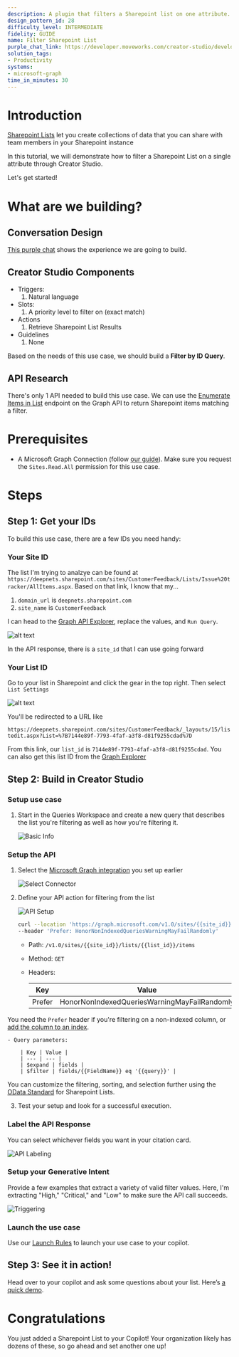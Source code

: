 ```yaml
---
description: A plugin that filters a Sharepoint list on one attribute.
design_pattern_id: 28
difficulty_level: INTERMEDIATE
fidelity: GUIDE
name: Filter Sharepoint List
purple_chat_link: https://developer.moveworks.com/creator-studio/developer-tools/purple-chat-builder/?workspace={"title"%3A"My+Workspace"%2C"botSettings"%3A{"name"%3A""%2C"imageUrl"%3A""}%2C"mocks"%3A[{"id"%3A8348%2C"title"%3A"New+Mock"%2C"transcript"%3A{"settings"%3A{"colorStyle"%3A"LIGHT"%2C"startTime"%3A"11%3A43+AM"%2C"defaultPerson"%3A"GWEN"%2C"editable"%3Afalse%2C"botName"%3A""%2C"botImageUrl"%3A""}%2C"messages"%3A[{"from"%3A"USER"%2C"text"%3A"<p>Can+you+show+me+Critical+priority+customer+feedback<br><%2Fp>"}%2C{"from"%3A"ANNOTATION"%2C"text"%3A"<p>Moveworks+extracts+\"Critical\"+from+natural+language%3A<br><br>Inbound+Request+to+Middleware%3A<br><br>{<br>\"%24filter\"%3A+\"fields%2FPriority+eq+'Critical'\"<br>}<br><br>Process%3A<br>1.+Establish+a+connection+to+Sharepoint+List+over+Graph+API<br>2.+Retrieve+items+matching+the+filter+in+the+Sharepoint+List<br><br>Outbound+Response%3A<br>{<br>\"value\"%3A+[<br>++{+Item1+}%2C<br>++{+Item2+}%2C<br>++...<br>]<br>}<%2Fp>"}%2C{"from"%3A"BOT"%2C"text"%3A"<i>One+moment%2C+fetching+your+results.+This+may+take+~10+seconds<%2Fi>\n"%2C"cards"%3A[{"title"%3A"<p><b>Account+Login+Failure<%2Fb>%3A+New<br><%2Fp>"}%2C{"title"%3A"<p><b>Web+Loading+Issue<%2Fb>%3A+In+Progress<br><%2Fp>"}]}]}}]}
solution_tags:
- Productivity
systems:
- microsoft-graph
time_in_minutes: 30
---
```


# Introduction

[Sharepoint Lists](https://support.microsoft.com/en-us/office/introduction-to-lists-0a1c3ace-def0-44af-b225-cfa8d92c52d7) let you create collections of data that you can share with team members in your Sharepoint instance

In this tutorial, we will demonstrate how to filter a Sharepoint List on a single attribute through Creator Studio.

Let's get started!

# What are we building?

## Conversation Design

[This purple chat](https://developer.moveworks.com/creator-studio/developer-tools/purple-chat-builder/?workspace=%7B%22title%22%3A%22My+Workspace%22%2C%22mocks%22%3A%5B%7B%22id%22%3A750%2C%22title%22%3A%22Mock+1%22%2C%22transcript%22%3A%7B%22settings%22%3A%7B%22colorStyle%22%3A%22LIGHT%22%2C%22startTime%22%3A%2211%3A43+AM%22%2C%22defaultPerson%22%3A%22GWEN%22%2C%22editable%22%3Atrue%2C%22botName%22%3A%22%22%2C%22botImageUrl%22%3A%22%22%7D%2C%22messages%22%3A%5B%7B%22from%22%3A%22USER%22%2C%22text%22%3A%22%3Cp%3ECan+you+show+me+Critical+priority+customer+feedback%3Cbr%3E%3C%2Fp%3E%22%7D%2C%7B%22from%22%3A%22ANNOTATION%22%2C%22text%22%3A%22%3Cp%3EMoveworks+extracts+%5C%22Critical%5C%22+from+natural+language%3A%3Cbr%3E%3Cbr%3EInbound+Request+to+Middleware%3A%3Cbr%3E%3Cbr%3E%7B%3Cbr%3E%5C%22%24filter%5C%22%3A+%5C%22fields%2FPriority+eq+%27Critical%27%5C%22%3Cbr%3E%7D%3Cbr%3E%3Cbr%3EProcess%3A%3Cbr%3E1.+Establish+a+connection+to+Sharepoint+List+over+Graph+API%3Cbr%3E2.+Retrieve+items+matching+the+filter+in+the+Sharepoint+List%3Cbr%3E%3Cbr%3EOutbound+Response%3A%3Cbr%3E%7B%3Cbr%3E%5C%22value%5C%22%3A+%5B%3Cbr%3E++%7B+Item1+%7D%2C%3Cbr%3E++%7B+Item2+%7D%2C%3Cbr%3E++...%3Cbr%3E%5D%3Cbr%3E%7D%3C%2Fp%3E%22%7D%2C%7B%22from%22%3A%22BOT%22%2C%22text%22%3A%22%3Ci%3EOne+moment%2C+fetching+your+results.+This+may+take+%7E10+seconds%3C%2Fi%3E%5Cn%22%2C%22cards%22%3A%5B%7B%22title%22%3A%22%3Cp%3E%3Cb%3EAccount+Login+Failure%3C%2Fb%3E%3A+New%3Cbr%3E%3C%2Fp%3E%22%7D%2C%7B%22title%22%3A%22%3Cp%3E%3Cb%3EWeb+Loading+Issue%3C%2Fb%3E%3A+In+Progress%3Cbr%3E%3C%2Fp%3E%22%7D%5D%7D%5D%7D%7D%5D%2C%22botSettings%22%3A%7B%22name%22%3A%22%22%2C%22imageUrl%22%3A%22%22%7D%7D) shows the experience we are going to build.


## Creator Studio Components

- Triggers:
    1. Natural language
- Slots:
    1. A priority level to filter on (exact match)
- Actions
    1. Retrieve Sharepoint List Results
- Guidelines
    1. None

Based on the needs of this use case, we should build a **Filter by ID Query**.

## API Research

There's only 1 API needed to build this use case. We can use the [Enumerate Items in List](https://learn.microsoft.com/en-us/graph/api/listitem-list?view=graph-rest-1.0&tabs=http) endpoint on the Graph API to return Sharepoint items matching a filter.

# Prerequisites

- A Microsoft Graph Connection (follow [our guide](https://developer.moveworks.com/creator-studio/resources/authentication-guide?id=microsoft-graph-api)). Make sure you request the `Sites.Read.All` permission for this use case.

# Steps

## Step 1: Get your IDs

To build this use case, there are a few IDs you need handy:

### Your Site ID

The list I'm trying to analzye can be found at `https://deepnets.sharepoint.com/sites/CustomerFeedback/Lists/Issue%20tracker/AllItems.aspx`. Based on that link, I know that my...

1. `domain_url` is `deepnets.sharepoint.com`
2. `site_name` is `CustomerFeedback`

I can head to the [Graph API Explorer](https://developer.microsoft.com/en-us/graph/graph-explorer?request=sites%2F%7B%7Bdomain_url%7D%7D%3A%2Fsites%2F%7B%7Bsite_name%7D%7D&method=GET&version=v1.0&GraphUrl=https://graph.microsoft.com), replace the values, and `Run Query`.

![alt text](./images/image-10.png)

In the API response, there is a `site_id` that I can use going forward

### Your List ID

Go to your list in Sharepoint and click the gear in the top right. Then select `List Settings`

![alt text](./images/image-9.png)

You'll be redirected to a URL like

`https://deepnets.sharepoint.com/sites/CustomerFeedback/_layouts/15/listedit.aspx?List=%7B7144e89f-7793-4faf-a3f8-d81f9255cdad%7D`

From this link, our `list_id` is `7144e89f-7793-4faf-a3f8-d81f9255cdad`. You can also get this list ID from the [Graph Explorer](https://developer.microsoft.com/en-us/graph/graph-explorer?request=sites%2F%7B%7Bsite_id%7D%7D%2Flists&method=GET&version=v1.0&GraphUrl=https://graph.microsoft.com)

## Step 2: Build in Creator Studio

### Setup use case

1. Start in the Queries Workspace and create a new query that describes the list you're filtering as well as how you're filtering it.

    ![Basic Info](./images/image-5.png)

### Setup the API

1. Select the [Microsoft Graph integration](https://developer.moveworks.com/creator-studio/resources/authentication-guide?id=microsoft-graph-api) you set up earlier

    ![Select Connector](./images/image-1.png)

2. Define your API action for filtering from the list

    ![API Setup](./images/image-2.png)

    ```bash
    curl --location 'https://graph.microsoft.com/v1.0/sites/{{site_id}}/lists/{{list_id}}/items?%24expand=fields&%24filter=fields%2F{{FieldName}}%20eq%20%27{{query}}%27' \
    --header 'Prefer: HonorNonIndexedQueriesWarningMayFailRandomly'
    ```

    - Path: `/v1.0/sites/{{site_id}}/lists/{{list_id}}/items`
    - Method: `GET`
    - Headers: 

        | Key | Value |
        | --- | --- |
        | Prefer | HonorNonIndexedQueriesWarningMayFailRandomly |

You need the `Prefer` header if you're filtering on a non-indexed column, or [add the column to an index](https://support.microsoft.com/en-us/office/add-an-index-to-a-list-or-library-column-f3f00554-b7dc-44d1-a2ed-d477eac463b0).

    - Query parameters:

        | Key | Value |
        | --- | --- |
        | $expand | fields |
        | $filter | fields/{{FieldName}} eq '{{query}}' |

You can customize the filtering, sorting, and selection further using the [OData Standard](https://learn.microsoft.com/en-us/sharepoint/dev/sp-add-ins/use-odata-query-operations-in-sharepoint-rest-requests) for Sharepoint Lists.

3. Test your setup and look for a successful execution.

### Label the API Response

You can select whichever fields you want in your citation card.

![API Labeling](./images/image-3.png)

### Setup your Generative Intent

Provide a few examples that extract a variety of valid filter values. Here, I'm extracting "High," "Critical," and "Low" to make sure the API call succeeds.

![Triggering](./images/image-4.png)

### Launch the use case

Use our [Launch Rules](https://developer.moveworks.com/creator-studio/launch-options/) to launch your use case to your copilot.

## Step 3: See it in action!

Head over to your copilot and ask some questions about your list. Here’s [a quick demo](https://www.loom.com/share/9cf574ec0953455d8b2eb07ba5639814).

# Congratulations

You just added a Sharepoint List to your Copilot! Your organization likely has dozens of these, so go ahead and set another one up!
